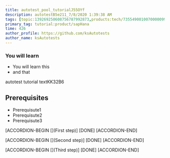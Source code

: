 ```yaml
---
title: autotest_pool_tutorialJ55OYf
description: autotestB5e211_7/8/2020 1:39:38 AM
tags: [topic:139269250608756787992873,products:tech/73554900100700000996,tutorial:experience/advanced]
primary_tag: tutorial:product/sapHana
time: 426
author_profile: https://github.com/ksAutotests
author_name: ksAutotests
---
```

### You will learn
- You will learn this
- and that

autotest tutorial textKK32B6

## Prerequisites
- Prerequisute1
- Prerequisute2
- Prerequisute3

[ACCORDION-BEGIN [](First step)]
[DONE]
[ACCORDION-END]

[ACCORDION-BEGIN [](Second step)]
[DONE]
[ACCORDION-END]

[ACCORDION-BEGIN [](Third step)]
[DONE]
[ACCORDION-END]

